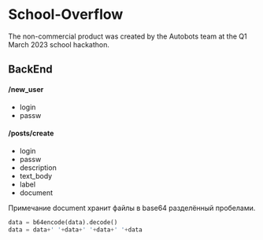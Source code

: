# School-Overflow

The non-commercial product was created by the Autobots team at the Q1 March 2023 school hackathon.

## BackEnd

#### /new_user
- login
- passw

#### /posts/create
- login
- passw
- description
- text_body
- label
- document

Примечание document хранит файлы в base64 разделённый пробелами.

```python
data = b64encode(data).decode()
data = data+' '+data+' '+data+' '+data
```